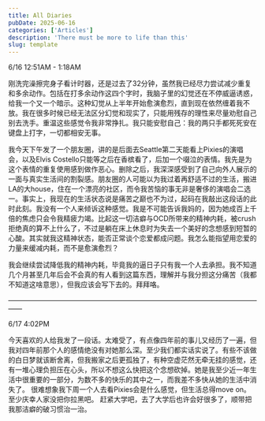 ```yaml
---
title: All Diaries
pubDate: 2025-06-16
categories: ['Articles']
description: 'There must be more to life than this'
slug: template
---
```


6/16 12:51AM - 1:18AM

刚洗完澡擦完身子看计时器，还是过去了32分钟，虽然我已经尽力尝试减少重复和多余动作。包括在打多余动作这四个字时，我脑子里的幻觉还在不停威逼诱惑，给我一个又一个暗示。这种幻觉从上半年开始愈演愈烈，直到现在依然缠着我不放。我在很多时候已经无法区分幻觉和现实了，只能用残存的理性来尽量劝慰自己别去洗手。重温这些感觉令我非常挣扎。我只能安慰自己：我的两只手都死死安在键盘上打字，一切都相安无事。

我今天下午发了一个朋友圈，讲的是后面去Seattle第二天能看上Pixies的演唱会，以及Elvis Costello只能等之后在香槟看了，后加一个啜泣的表情。我先是为这个表情的重复使用感到做作恶心。删除之后，我深深感受到了自己向外人展示的一面与真实生活间的割裂感。朋友圈的人可能以为我过着再舒适不过的生活，搬进LA的大house，住在一个漂亮的社区，而令我苦恼的事无非是奢侈的演唱会二选一。事实上，我现在的生活状态说是痛苦之巅也不为过，起码在我敲出这段话的此时此刻。我没有一个人来倾诉这种感觉。我是不可能告诉我妈的，因为她成百上千倍的焦虑只会令我精疲力竭。比起这一切洁癖与OCD所带来的精神内耗，被crush拒绝真的算不上什么了，不过是躺在床上休息时为失去一个美好的念想感到短暂的心酸。其实就我这精神状态，能否正常谈个恋爱都成问题。我怎么能指望用恋爱的力量来缓减内耗，而不是愈演愈烈？

我会继续尝试降低我的精神内耗，毕竟我的逼日子只有我一个人去承担。我不知道几个月甚至几年后会不会真的有人看到这篇东西，理解并与我分担这分痛苦（我都不知道这啥意思），但我应该会写下去的。拜拜咯。

——————————————————————————————————————

6/17 4:02PM

今天喜欢的人给我发了一段话。太难受了，有点像四年前的事儿又经历了一遍，但我对四年前那个人的感情绝没有对她那么深。至少我们都实话实说了。有些不该做的白日梦就该断舍离，但我搬家之后更孤独了，有种空虚茫然无牵无挂的感觉，还有一堆心理负担压在心头，所以不想这么快把这个念想砍掉。她是我至少近一年生活中很重要的一部分，为数不多的快乐的其中之一，而我差不多快从她的生活中消失了。
很难想象我下周一个人去看Pixies会是什么感觉，但生活总得move on。至少庆幸人家没把你拉黑吧。
赶紧大学吧，去了大学后也许会好很多了，顺带把我那洁癖的破习惯治一治。

